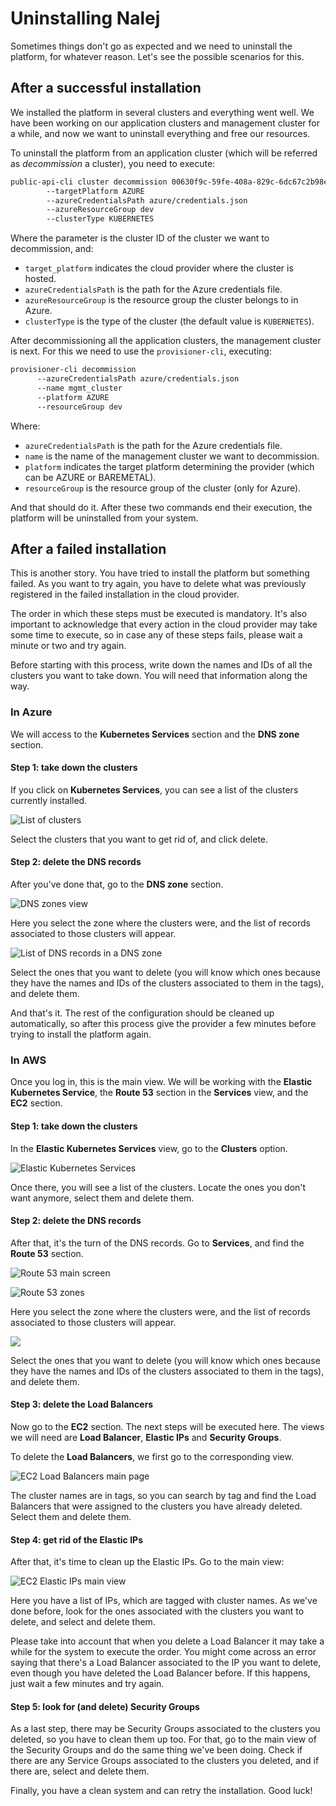 # Uninstalling Nalej

Sometimes things don't go as expected and we need to uninstall the platform, for whatever reason. Let's see the possible scenarios for this.

## After a successful installation

We installed the platform in several clusters and everything went well. We have been working on our application clusters and management cluster for a while, and now we want to uninstall everything and free our resources.

To uninstall the platform from an application cluster (which will be referred as *decommission* a cluster), you need to execute:

```bash
public-api-cli cluster decommission 00630f9c-59fe-408a-829c-6dc67c2b98e7 
		--targetPlatform AZURE 
		--azureCredentialsPath azure/credentials.json 
		--azureResourceGroup dev
		--clusterType KUBERNETES
```

Where the parameter is the cluster ID of the cluster we want to decommission, and:

- `target_platform` indicates the cloud provider where the cluster is hosted.
- `azureCredentialsPath` is the path for the Azure credentials file.
- `azureResourceGroup` is the resource group the cluster belongs to in Azure.
- `clusterType` is the type of the cluster (the default value is `KUBERNETES`). 

After decommissioning all the application clusters, the management cluster is next. For this we need to use the `provisioner-cli`, executing:

```bash
provisioner-cli decommission
      --azureCredentialsPath azure/credentials.json
      --name mgmt_cluster
      --platform AZURE
      --resourceGroup dev
```

Where:

- `azureCredentialsPath`  is the path for the Azure credentials file.
- `name` is the name of the management cluster we want to decommission.
- `platform` indicates the target platform determining the provider (which can be AZURE or BAREMETAL).
- `resourceGroup` is the resource group of the cluster (only for Azure).

And that should do it. After these two commands end their execution, the platform will be uninstalled from your system.



## After a failed installation 

This is another story. You have tried to install the platform but something failed. As you want to try again, you have to delete what was previously registered in the failed installation in the cloud provider. 

The order in which these steps must be executed is mandatory. It's also important to acknowledge that every action in the cloud provider may take some time to execute, so in case any of these steps fails, please wait a minute or two and try again.

Before starting with this process, write down the names and IDs of all the clusters you want to take down. You will need that information along the way.

### In Azure

We will access to the **Kubernetes Services** section and the **DNS zone** section.

#### Step 1: take down the clusters

If you click on **Kubernetes Services**, you can see a list of the clusters currently installed.

![List of clusters](../img/uninst_azure_kubernetesservices.png)

Select the clusters that you want to get rid of, and click delete.

#### Step 2: delete the DNS records

After you've done that, go to the **DNS zone** section.

![DNS zones view](../img/uninst_azure_dnszones.png)

Here you select the zone where the clusters were, and the list of records associated to those clusters will appear.

![List of DNS records in a DNS zone](../img/uninst_azure_dnszones_zone.png)

Select the ones that you want to delete (you will know which ones because they have the names and IDs of the clusters associated to them in the tags), and delete them.

And that's it. The rest of the configuration should be cleaned up automatically, so after this process give the provider a few minutes before trying to install the platform again.



### In AWS

Once you log in, this is the main view. We will be working with the **Elastic Kubernetes Service**, the **Route 53** section in the **Services** view, and the **EC2** section.

#### Step 1: take down the clusters

In the **Elastic Kubernetes Services** view, go to the **Clusters** option.

![Elastic Kubernetes Services](../img/uninst_aws_kubernetes.png)

Once there, you will see a list of the clusters. Locate the ones you don't want anymore, select them and delete them.

#### Step 2: delete the DNS records

After that, it's the turn of the DNS records. Go to **Services**, and find the **Route 53** section.

![Route 53 main screen](../img/uninst_aws_r53.png)

![Route 53 zones](../img/uninst_aws_r53_zones.png)

Here you select the zone where the clusters were, and the list of records associated to those clusters will appear.

![](../img/uninst_aws_r53_selectedzone.png)

Select the ones that you want to delete (you will know which ones because they have the names and IDs of the clusters associated to them in the tags), and delete them.

#### Step 3: delete the Load Balancers

Now go to the **EC2** section. The next steps will be executed here. The views we will need are **Load Balancer**, **Elastic IPs** and **Security Groups**.

To delete the **Load Balancers**, we first go to the corresponding view.

![EC2 Load Balancers main page](../img/uninst_aws_EC2_loadbalancer.png)

The cluster names are in tags, so you can search by tag and find the Load Balancers that were assigned to the clusters you have already deleted. Select them and delete them. 

#### Step 4: get rid of the Elastic IPs

After that, it's time to clean up the Elastic IPs. Go to the main view:

![EC2 Elastic IPs main view](../img/uninst_aws_ec2_elasticIPs.png)

Here you have a list of IPs, which are tagged with cluster names. As we've done before, look for the ones associated with the clusters you want to delete, and select and delete them.

Please take into account that when you delete a Load Balancer it may take a while for the system to execute the order. You might come across an error saying that there's a Load Balancer associated to the IP you want to delete, even though you have deleted the Load Balancer before. If this happens, just wait a few minutes and try again. 

#### Step 5: look for (and delete) Security Groups

As a last step, there may be Security Groups associated to the clusters you deleted, so you have to clean them up too. For that, go to the main view of the Security Groups and do the same thing we've been doing. Check if there are any Service Groups associated to the clusters you deleted, and if there are, select and delete them.



Finally, you have a clean system and can retry the installation. Good luck!